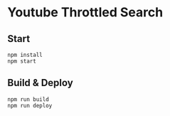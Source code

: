 # Youtube Throttled Search

## Start

```
npm install
npm start
```

## Build & Deploy

```
npm run build
npm run deploy
```
